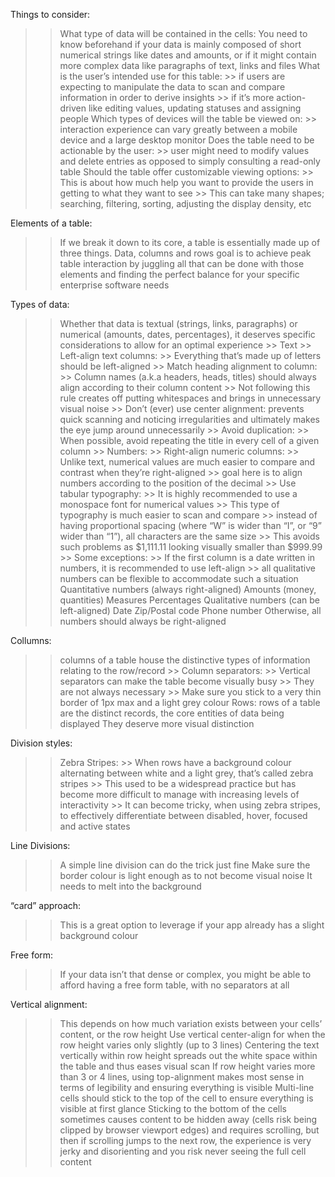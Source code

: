 Things to consider:
>> What type of data will be contained in the cells: 
>> You need to know beforehand if your data is mainly composed of short numerical strings like dates and amounts, or if it might contain more complex data like paragraphs of text, links and files
>> What is the user’s intended use for this table: 
    >> if users are expecting to  manipulate the data to scan and compare information in order to derive insights
    >> if it’s more action-driven like editing values, updating statuses and assigning people
>> Which types of devices will the table be viewed on: 
    >> interaction experience can vary greatly between a mobile device and a large desktop monitor
>> Does the table need to be actionable by the user: 
    >> user might need to modify values and delete entries as opposed to simply consulting a read-only table
>> Should the table offer customizable viewing options: 
    >> This is about how much help you want to provide the users in getting to what they want to see
    >> This can take many shapes; searching, filtering, sorting, adjusting the display density, etc

Elements of a table:
>> If we break it down to its core, a table is essentially made up of three things. Data, columns and rows
>> goal is to achieve peak table interaction by juggling all that can be done with those elements and finding the perfect balance for your specific enterprise software needs

Types of data: 
>> Whether that data is textual (strings, links, paragraphs) or numerical (amounts, dates, percentages), it deserves specific considerations to allow for an optimal experience
    >> Text
        >> Left-align text columns: 
            >> Everything that’s made up of letters should be left-aligned
        >> Match heading alignment to column: 
            >> Column names (a.k.a headers, heads, titles) should always align according to their column content
            >> Not following this rule creates off putting whitespaces and brings in unnecessary visual noise
            >> Don’t (ever) use center alignment: prevents quick scanning and noticing irregularities and ultimately makes the eye jump around unnecessarily
        >> Avoid duplication: 
            >> When possible, avoid repeating the title in every cell of a given column
    >> Numbers: 
        >> Right-align numeric columns: 
            >> Unlike text, numerical values are much easier to compare and contrast when they’re right-aligned
            >> goal here is to align numbers according to the position of the decimal
        >> Use tabular typography: 
            >> It is highly recommended to use a monospace font for numerical values
            >> This type of typography is much easier to scan and compare
            >> instead of having proportional spacing (where “W” is wider than “I”, or “9” wider than “1”), all characters are the same size
            >> This avoids such problems as $1,111.11 looking visually smaller than $999.99
    >> Some exceptions: 
        >> If the first column is a date written in numbers, it is recommended to use left-align
        >> all qualitative numbers can be flexible to accommodate such a situation
                    Quantitative numbers (always right-aligned)
                        Amounts (money, quantities)
                        Measures
                        Percentages
                    Qualitative numbers (can be left-aligned)
                        Date
                        Zip/Postal code
                        Phone number
>> Otherwise, all numbers should always be right-aligned
            
Collumns:
>> columns of a table house the distinctive types of information relating to the row/record
    >> Column separators: 
        >> Vertical separators can make the table become visually busy
        >> They are not always necessary
        >> Make sure you stick to a very thin border of 1px max and a light grey colour
Rows: 
>> rows of a table are the distinct records, the core entities of data being displayed
>> They deserve more visual distinction

Division styles: 
>> Zebra Stripes:
    >> When rows have a background colour alternating between white and a light grey, that’s called zebra stripes
    >> This used to be a widespread practice but has become more difficult to manage with increasing levels of interactivity
    >> It can become tricky, when using zebra stripes, to effectively differentiate between disabled, hover, focused and active states
        
Line Divisions:
>> A simple line division can do the trick just fine
>> Make sure the border colour is light enough as to not become visual noise
>> It needs to melt into the background

“card” approach: 
>> This is a great option to leverage if your app already has a slight background colour
        
Free form: 
>> If your data isn’t that dense or complex, you might be able to afford having a free form table, with no separators at all

Vertical alignment: 
>> This depends on how much variation exists between your cells’ content, or the row height
>> Use vertical center-align for when the row height varies only slightly (up to 3 lines)
>> Centering the text vertically within row height spreads out the white space within the table and thus eases visual scan
>> If row height varies more than 3 or 4 lines, using top-alignment makes most sense in terms of legibility and ensuring everything is visible
>> Multi-line cells should stick to the top of the cell to ensure everything is visible at first glance
>> Sticking to the bottom of the cells sometimes causes content to be hidden away (cells risk being clipped by browser viewport edges) and requires scrolling, but then if scrolling jumps to the next row, the experience is very jerky and disorienting and you risk never seeing the full cell content